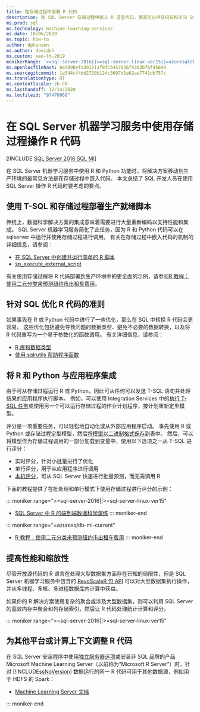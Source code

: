 ```yaml
---
title: 在存储过程中部署 R 代码
description: 在 SQL Server 存储过程中嵌入 R 语言代码，使其可以供任何有权访问 SQL Server 数据库的客户端应用程序可用。
ms.prod: sql
ms.technology: machine-learning-services
ms.date: 10/06/2020
ms.topic: how-to
author: dphansen
ms.author: davidph
ms.custom: seo-lt-2019
monikerRange: '>=sql-server-2016||>=sql-server-linux-ver15||=azuresqldb-mi-current'
ms.openlocfilehash: 0ed09befa391211f8fc5457036f4362bfbf45894
ms.sourcegitcommit: 1a544cf4dd2720b124c3697d1e62ae7741db757c
ms.translationtype: HT
ms.contentlocale: zh-CN
ms.lasthandoff: 12/14/2020
ms.locfileid: "97470868"
---
```

# <a name="operationalize-r-code-using-stored-procedures-in-sql-server-machine-learning-services"></a>在 SQL Server 机器学习服务中使用存储过程操作 R 代码
[!INCLUDE [SQL Server 2016 SQL MI](../../includes/applies-to-version/sqlserver2016-asdbmi.md)]

在 SQL Server 机器学习服务中使用 R 和 Python 功能时，将解决方案移动到生产环境的最常见方法是在存储过程中嵌入代码。 本文总结了 SQL 开发人员在使用 SQL Server 操作 R 代码时要考虑的要点。

## <a name="deploy-production-ready-script-using-t-sql-and-stored-procedures"></a>使用 T-SQL 和存储过程部署生产就绪脚本

传统上，数据科学解决方案的集成意味着需要进行大量重新编码以支持性能和集成。 SQL Server 机器学习服务简化了此任务，因为 R 和 Python 代码可以在 sqlserver 中运行并使用存储过程进行调用。 有关在存储过程中嵌入代码的机制的详细信息，请参阅：

+ [在 SQL Server 中创建并运行简单的 R 脚本](../tutorials/quickstart-r-create-script.md)
+ [sp_execute_external_script](../../relational-databases/system-stored-procedures/sp-execute-external-script-transact-sql.md)

有关使用存储过程将 R 代码部署到生产环境中的更全面的示例，请参阅[R 教程：使用二元分类来预测纽约市出租车费用](../tutorials/r-taxi-classification-introduction.md)。

## <a name="guidelines-for-optimizing-r-code-for-sql"></a>针对 SQL 优化 R 代码的准则

如果事先在 R 或 Python 代码中进行了一些优化，那么在 SQL 中转换 R 代码会更容易。 这些优化包括避免导致问题的数据类型、避免不必要的数据转换，以及将 R 代码重写为一个易于参数化的函数调用。 有关详细信息，请参阅：

+ [R 库和数据类型](r-libraries-and-data-types.md)
+ [使用 sqlrutils 帮助程序函数](ref-r-sqlrutils.md)

## <a name="integrate-r-and-python-with-applications"></a>将 R 和 Python 与应用程序集成

由于可从存储过程运行 R 或 Python，因此可从任何可以发送 T-SQL 语句并处理结果的应用程序执行脚本。 例如，可以使用 Integration Services 中的[执行 T-SQL 任务](../../integration-services/control-flow/execute-t-sql-statement-task.md)或使用另一个可以运行存储过程的作业计划程序，按计划重新定型模型。

评分是一项重要任务，可以轻松地自动化或从外部应用程序启动。 事先使用 R 或 Python 或存储过程定型模型，然后[将模型以二进制格式保存](../tutorials/walkthrough-build-and-save-the-model.md)到表中。 然后，可以将模型作为存储过程调用的一部分加载到变量中，使用以下选项之一从 T-SQL 进行评分：

+ 实时评分，针对小批量进行了优化
+ 单行评分，用于从应用程序进行调用
+ [本机评分](../predictions/native-scoring-predict-transact-sql.md)，可从 SQL Server 快速进行批量预测，而无需调用 R

下面的教程提供了在批处理和单行模式下使用存储过程进行评分的示例：

::: moniker range=">=sql-server-2016||>=sql-server-linux-ver15"
+ [SQL Server 中 R 的端到端数据科学演练](../tutorials/walkthrough-data-science-end-to-end-walkthrough.md)
::: moniker-end

::: moniker range="=azuresqldb-mi-current"
+ [R 教程：使用二元分类来预测纽约市出租车费用](../tutorials/r-taxi-classification-introduction.md)
::: moniker-end

## <a name="boost-performance-and-scale"></a>提高性能和缩放性

尽管开放源代码的 R 语言在处理大型数据集方面存在已知的局限性，但是 SQL Server 机器学习服务中包含的 [RevoScaleR 包 API](ref-r-revoscaler.md) 可以对大型数据集执行操作，并从多线程、多核、多进程数据库内计算中获益。

如果你的 R 解决方案使用复杂的聚合或涉及大型数据集，则可以利用 SQL Server 的高效内存中聚合和列存储索引，然后让 R 代码处理统计计算和评分。

::: moniker range=">=sql-server-2016||>=sql-server-linux-ver15"

## <a name="adapt-r-code-for-other-platforms-or-compute-contexts"></a>为其他平台或计算上下文调整 R 代码

在 SQL Server 安装程序中使用[独立服务器选项](../install/sql-machine-learning-standalone-windows-install.md)或安装非 SQL 品牌的产品 Microsoft Machine Learning Server（以前称为“Microsoft R Server”）时，针对 [!INCLUDE[ssNoVersion](../../includes/ssnoversion-md.md)] 数据运行的同一 R 代码可用于其他数据源，例如用于 HDFS 的 Spark：

+ [Machine Learning Server 文档](/r-server/)

::: moniker-end
